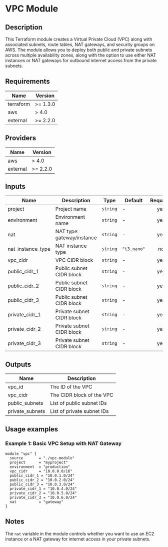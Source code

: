 # VPC Module

## Description

This Terraform module creates a Virtual Private Cloud (VPC) along with associated subnets, route tables, NAT gateways, and security groups on AWS. The module allows you to deploy both public and private subnets across multiple availability zones, along with the option to use either NAT instances or NAT gateways for outbound internet access from the private subnets.

## Requirements

| Name       | Version  |
|------------|----------|
| terraform  | >= 1.3.0 |
| aws        | > 4.0   |
| external | >= 2.2.0 |

## Providers

| Name | Version |
|------|---------|
| aws  | > 4.0  |
| external | >= 2.2.0 |

## Inputs

| Name               | Description               | Type     | Default     | Required |
|--------------------|---------------------------|----------|-------------|:--------:|
| project            | Project name              | `string` | -           | yes      |
| environment        | Environment name          | `string` | -           | yes      |
| nat                | NAT type: gateway/instance | `string` | -           | yes      |
| nat_instance_type  | NAT instance type         | `string` | `"t3.nano"` | no       |
| vpc_cidr           | VPC CIDR block            | `string` | -           | yes      |
| public_cidr_1      | Public subnet CIDR block  | `string` | -           | yes      |
| public_cidr_2      | Public subnet CIDR block  | `string` | -           | yes      |
| public_cidr_3      | Public subnet CIDR block  | `string` | -           | yes      |
| private_cidr_1     | Private subnet CIDR block | `string` | -           | yes      |
| private_cidr_2     | Private subnet CIDR block | `string` | -           | yes      |
| private_cidr_3     | Private subnet CIDR block | `string` | -           | yes      |

## Outputs

| Name           | Description             |
|----------------|-------------------------|
| vpc_id         | The ID of the VPC        |
| vpc_cidr       | The CIDR block of the VPC |
| public_subnets | List of public subnet IDs |
| private_subnets | List of private subnet IDs |

## Usage examples

### Example 1: Basic VPC Setup with NAT Gateway

```hcl
module "vpc" {
  source       = "./vpc-module"
  project      = "myproject"
  environment  = "production"
  vpc_cidr     = "10.0.0.0/16"
  public_cidr_1 = "10.0.1.0/24"
  public_cidr_2 = "10.0.2.0/24"
  public_cidr_3 = "10.0.3.0/24"
  private_cidr_1 = "10.0.4.0/24"
  private_cidr_2 = "10.0.5.0/24"
  private_cidr_3 = "10.0.6.0/24"
  nat          = "gateway"
}
```

## Notes

The `nat` variable in the module controls whether you want to use an EC2 instance or a NAT gateway for internet access in your private subnets.
